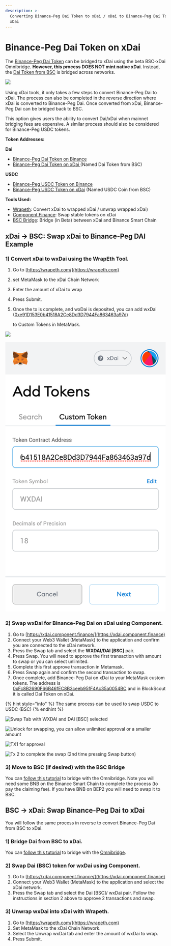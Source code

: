 ```yaml
---
description: >-
  Converting Binance-Peg Dai Token to xDai / xDai to Binance-Peg Dai Token on
  xDai
---
```


# Binance-Peg Dai Token on xDai

The [Binance-Peg Dai Token](https://bscscan.com/token/0x1af3f329e8be154074d8769d1ffa4ee058b1dbc3) can be bridged to xDai using the beta BSC-xDai Omnibridge. **However, this process DOES NOT mint native xDai**. Instead, the [Dai Token from BSC](https://blockscout.com/xdai/mainnet/tokens/0xFc8B2690F66B46fEC8B3ceeb95fF4Ac35a0054BC/token-transfers) is bridged across networks.&#x20;

![](../../../../.gitbook/assets/binance-bridge-warning.png)

Using xDai tools, it only takes a few steps to convert Binance-Peg Dai to xDai. The process can also be completed in the reverse direction where xDai is converted to Binance-Peg Dai. Once converted from xDai, Binance-Peg Dai can be bridged back to BSC.

This option gives users the ability to convert Dai/xDai when mainnet bridging fees are expensive. A similar process should also be considered for Binance-Peg USDC tokens.

**Token Addresses:**

**Dai**

* [Binance-Peg Dai Token on Binance](https://bscscan.com/token/0x1af3f329e8be154074d8769d1ffa4ee058b1dbc3)
* [Binance-Peg Dai Token on xDai ](https://blockscout.com/xdai/mainnet/tokens/0xFc8B2690F66B46fEC8B3ceeb95fF4Ac35a0054BC/token-transfers)(Named Dai Token from BSC)

**USDC**

* [Binance-Peg USDC Token on Binance](https://bscscan.com/token/0x8ac76a51cc950d9822d68b83fe1ad97b32cd580d)
* [Binance-Peg USDC Token on xDai](https://blockscout.com/xdai/mainnet/tokens/0xD10Cc63531a514BBa7789682E487Add1f15A51E2/token-transfers) (Named USDC Coin from BSC)

**Tools Used:**

* [Wrapeth](https://wrapeth.com): Convert xDai to wrapped xDai / unwrap wrapped xDai)
* [Component Finance](https://xdai.component.finance): Swap stable tokens on xDai
* [BSC Bridge](https://bsc-to-xdai-omnibridge.web.app): Bridge (in Beta) between xDai and Binance Smart Chain

## xDai -> BSC: Swap xDai to Binance-Peg DAI Example

### 1) Convert xDai to wxDai using the WrapEth Tool.

1. Go to [https://wrapeth.com/](https://wrapeth.com)
2. set MetaMask to the xDai Chain Network
3. Enter the amount of xDai to wrap
4. Press Submit.
5.  Once the tx is complete, and wxDai is deposited, you can add wxDai ([0xe91D153E0b41518A2Ce8Dd3D7944Fa863463a97d](https://blockscout.com/xdai/mainnet/address/0xe91D153E0b41518A2Ce8Dd3D7944Fa863463a97d/transactions))

    to Custom Tokens in MetaMask.

![](../../../../.gitbook/assets/wrapeth1.png)

![](../../../../.gitbook/assets/add-token.png)

### 2) Swap wxDai for Binance-Peg Dai on xDai using Component.

1. Go to [https://xdai.component.finance/](https://xdai.component.finance)
2. Connect your Web3 Wallet (MetaMask) to the application and confirm you are connected to the xDai network.
3. Press the Swap tab and select the **WXDAI/DAI \[BSC]** pair.
4. Press Swap. You will need to approve the first transaction with amount to swap or you can select unlimited.
5. Complete this first approve transaction in Metamask.
6. Press Swap again and confirm the second transaction to swap.
7. Once complete, add Binance-Peg Dai on xDai  to your MetaMask custom tokens. The address is [0xFc8B2690F66B46fEC8B3ceeb95fF4Ac35a0054BC](https://blockscout.com/xdai/mainnet/tokens/0xFc8B2690F66B46fEC8B3ceeb95fF4Ac35a0054BC/token-transfers) and in BlockScout it is called Dai Token on xDai.

{% hint style="info" %}
The same process can be used to swap USDC to USDC (BSC)
{% endhint %}

![Swap Tab with WXDAI and DAI \[BSC\] selected](../../../../.gitbook/assets/component.png)

![Unlock for swapping, you can allow unlimited approval or a smaller amount](../../../../.gitbook/assets/continue.png)

![TX1 for approval](../../../../.gitbook/assets/tx1.png)

![Tx 2 to complete the swap (2nd time pressing Swap button)](../../../../.gitbook/assets/tx2.png)

### 3) Move to BSC (if desired) with the BSC Bridge

You can [follow this tutorial](bsc-omnibridge-example.md) to bridge with the Omnibridge. Note you will need some BNB on the Binance Smart Chain to complete the process (to pay the claiming fee). If you have BNB on BEP2 you will need to swap it to BSC.

## BSC -> xDai: Swap Binance-Peg Dai to xDai

You will follow the same process in reverse to convert Binance-Peg Dai from BSC to xDai.

### 1) Bridge Dai from BSC to xDai.

You can [follow this tutorial](bsc-omnibridge-example.md) to bridge with the [Omnibridge](https://omni.xdaichain.com/bridge).

### 2) Swap Dai (BSC) token for wxDai using Component.

1. Go to [https://xdai.component.finance/](https://xdai.component.finance)
2. Connect your Web3 Wallet (MetaMask) to the application and select the xDai network.
3. Press the Swap tab and select the Dai \[BSC]/ wxDai pair. Follow the instructions in section 2 above to approve 2 transactions and swap.

### 3) Unwrap wxDai into xDai with Wrapeth.

1. Go to [https://wrapeth.com/](https://wrapeth.com)
2. Set MetaMask to the xDai Chain Network.
3. Select the Unwrap wxDai tab and enter the amount of wxDai to wrap.
4. Press Submit.
